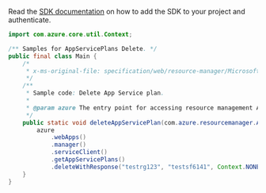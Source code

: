 Read the [SDK documentation](https://github.com/Azure/azure-sdk-for-java/blob/azure-resourcemanager_2.15.0/sdk/resourcemanager/azure-resourcemanager/README.md) on how to add the SDK to your project and authenticate.

```java
import com.azure.core.util.Context;

/** Samples for AppServicePlans Delete. */
public final class Main {
    /*
     * x-ms-original-file: specification/web/resource-manager/Microsoft.Web/stable/2021-03-01/examples/DeleteAppServicePlan.json
     */
    /**
     * Sample code: Delete App Service plan.
     *
     * @param azure The entry point for accessing resource management APIs in Azure.
     */
    public static void deleteAppServicePlan(com.azure.resourcemanager.AzureResourceManager azure) {
        azure
            .webApps()
            .manager()
            .serviceClient()
            .getAppServicePlans()
            .deleteWithResponse("testrg123", "testsf6141", Context.NONE);
    }
}
```
